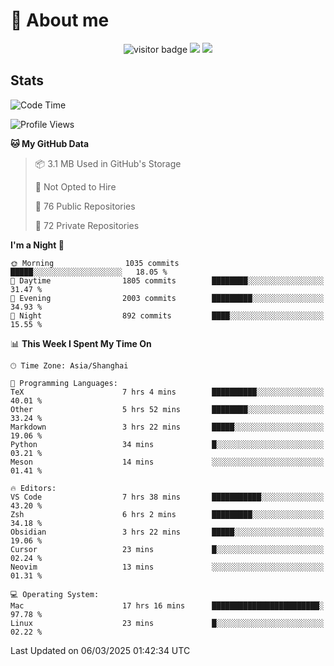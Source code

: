 <!-- ![](https://youpai.roccoshi.top/img/20200804214216.png) -->

# 🧐 About me
 
<p align="center">
<img src="https://visitor-badge.laobi.icu/badge?page_id=Lincest.Lincest&title=hits" alt="visitor badge"/>
<a href="mailto:imroccoshi@gmail.com"><img src="https://img.shields.io/badge/gmail-imroccoshi%40gmail.com-red"></a>
<a href="https://blog.roccoshi.top"><img src="https://img.shields.io/badge/blog-roccoshi-green"></a>
</p>

## Stats

<!--START_SECTION:waka-->
![Code Time](http://img.shields.io/badge/Code%20Time-2%2C198%20hrs%204%20mins-blue)

![Profile Views](http://img.shields.io/badge/Profile%20Views-20-blue)

**🐱 My GitHub Data** 

> 📦 3.1 MB Used in GitHub's Storage 
 > 
> 🚫 Not Opted to Hire
 > 
> 📜 76 Public Repositories 
 > 
> 🔑 72 Private Repositories 
 > 
**I'm a Night 🦉** 

```text
🌞 Morning                1035 commits        █████░░░░░░░░░░░░░░░░░░░░   18.05 % 
🌆 Daytime                1805 commits        ████████░░░░░░░░░░░░░░░░░   31.47 % 
🌃 Evening                2003 commits        █████████░░░░░░░░░░░░░░░░   34.93 % 
🌙 Night                  892 commits         ████░░░░░░░░░░░░░░░░░░░░░   15.55 % 
```


📊 **This Week I Spent My Time On** 

```text
🕑︎ Time Zone: Asia/Shanghai

💬 Programming Languages: 
TeX                      7 hrs 4 mins        ██████████░░░░░░░░░░░░░░░   40.01 % 
Other                    5 hrs 52 mins       ████████░░░░░░░░░░░░░░░░░   33.24 % 
Markdown                 3 hrs 22 mins       █████░░░░░░░░░░░░░░░░░░░░   19.06 % 
Python                   34 mins             █░░░░░░░░░░░░░░░░░░░░░░░░   03.21 % 
Meson                    14 mins             ░░░░░░░░░░░░░░░░░░░░░░░░░   01.41 % 

🔥 Editors: 
VS Code                  7 hrs 38 mins       ███████████░░░░░░░░░░░░░░   43.20 % 
Zsh                      6 hrs 2 mins        █████████░░░░░░░░░░░░░░░░   34.18 % 
Obsidian                 3 hrs 22 mins       █████░░░░░░░░░░░░░░░░░░░░   19.06 % 
Cursor                   23 mins             █░░░░░░░░░░░░░░░░░░░░░░░░   02.24 % 
Neovim                   13 mins             ░░░░░░░░░░░░░░░░░░░░░░░░░   01.31 % 

💻 Operating System: 
Mac                      17 hrs 16 mins      ████████████████████████░   97.78 % 
Linux                    23 mins             █░░░░░░░░░░░░░░░░░░░░░░░░   02.22 % 
```


 Last Updated on 06/03/2025 01:42:34 UTC
<!--END_SECTION:waka-->


